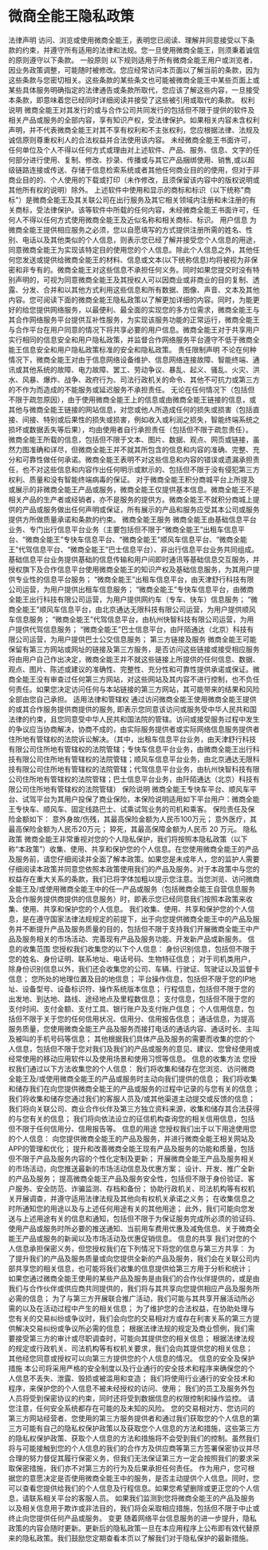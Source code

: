 # 微商全能王隐私政策

法律声明 访问、浏览或使用微商全能王，表明您已阅读、理解并同意接受以下条款的约束，并遵守所有适用的法律和法规。您一旦使用微商全能王，则须秉着诚信的原则遵守以下条款。 一般原则 以下规则适用于所有微商全能王用户或浏览者，因业务政策调整，可能随时被修改。您应经常访问本页面以了解当前的条款，因为这些条款与您密切相关。这些条款的某些条文也可能被微商全能王中某些页面上或某些具体服务明确指定的法律通告或条款所取代，您应该了解这些内容，一旦接受本条款，即意味着您已经同时详细阅读并接受了这些被引用或取代的条款。 权利说明 微商全能王对其发行的或与合作公司共同发行的包括但不限于提供的软件及相关产品或服务的全部内容，享有知识产权，受法律保护。如果相关内容未含权利声明，并不代表微商全能王对其不享有权利和不主张权利，您应根据法律、法规及诚信原则尊重权利人的合法权益并合法使用该内容。 未经微商全能王书面许可，任何单位及个人不得以任何方式或理由对上述软件、产品、服务、信息、文字的任何部分进行使用、复制、修改、抄录、传播或与其它产品捆绑使用、销售,或以超级链路连接或传送、存储于信息检索系统或者其他任何商业目的的使用，但对于非商业目的的、个人使用的下载或打印（未作修改，且须保留该内容中的版权说明或其他所有权的说明）除外。 上述软件中使用和显示的商标和标识（以下统称"商标"）是微商全能王及其关联公司在出行服务及其它相关领域内注册和未注册的有关商标，受法律保护。该等软件中所载的任何内容，未经微商全能王书面许可，任何人不得以任何方式使用微商全能王及近似名称和相关商标、标识。 用户信息 为微商全能王提供相应服务之必须，您以自愿填写的方式提供注册所需的姓名、性别、电话以及其他类似的个人信息，则表示您已经了解并接受您个人信息的用途，同意微商全能王为实现该特定目的使用您的个人信息。除此个人信息之外，其他任何您发送或提供给微商全能王的材料、信息或文本(以下统称信息)均将被视为非保密和非专有的。微商全能王对这些信息不承担任何义务。同时如果您提交时没有特别声明的，可视为同意微商全能王及其授权人可以因商业或非商业的目的复制、透露、分发、合并和以其他方式利用这些信息和所有数据、图像、声音、文本及其他内容。您可阅读下面的微商全能王隐私政策以了解更加详细的内容。同时，为能更好的给您提供网络服务，以最便利、最全面的实现您的多方位需求，微商全能王与其合作网络服务平台提供互补性服务，为实现该服务功能的正常运行，微商全能王与合作平台在用户同意的情况下将共享必要的用户信息。微商全能王对于共享用户实行相同的信息安全和用户隐私政策，并监督合作网络服务平台遵守不低于微商全能王信息安全和用户隐私政策标准的安全和隐私政策。 责任限制声明 不论在何种情况下，微商全能王对由于信息网络设备维护、信息网络连接故障、智能终端、通讯或其他系统的故障、电力故障、罢工、劳动争议、暴乱、起义、骚乱、火灾、洪水、风暴、爆炸、战争、政府行为、司法行政机关的命令、其他不可抗力或第三方的不作为而造成的不能服务或延迟服务不承担责任。 无论在任何情况下（包括但不限于疏忽原因），由于使用微商全能王上的信息或由微商全能王链接的信息，或其他与微商全能王链接的网站信息，对您或他人所造成任何的损失或损害（包括直接、间接、特别或后果性的损失或损害，例如收入或利润之损失，智能终端系统之损坏或数据丢失等后果），均由使用者自行承担责任（包括但不限于疏忽责任）。 微商全能王所载的信息，包括但不限于文本、图片、数据、观点、网页或链接，虽然力图准确和详尽，但微商全能王并不就其所包含的信息和内容的准确、完整、充分和可靠性做任何承诺。微商全能王表明不对这些信息和内容的错误或遗漏承担责任，也不对这些信息和内容作出任何明示或默示的、包括但不限于没有侵犯第三方权利、质量和没有智能终端病毒的保证。 对于微商全能王积分商城平台上所提及或展示的非微商全能王产品或服务，微商全能王仅提供基本信息。微商全能王不是相关产品的生产者或经销者，亦不是服务的提供方。微商全能王不就积分商城上提供的产品或服务做出任何声明或保证，所有展示的产品和服务应受其本公司或服务提供方所做质量承诺和条款的约束。 微商全能王服务 微商全能王由基础信息平台业务、专门出行信息平台业务（主要包括但不限于“微商全能王”出租车信息平台、“微商全能王”专快车信息平台、“微商全能王”顺风车信息平台、“微商全能王”代驾信息平台、“微商全能王”巴士信息平台）、非出行信息平台业务共同组成。 基础信息平台业务提供基础的信息传输和用户间即时通讯等基础信息交互服务，并授权旗下及合作信息平台使用微商全能王的知识产权及基础信息服务，为其用户提供专业性的信息平台服务； “微商全能王”出租车信息平台，由天津舒行科技有限公司运营，为用户提供出租车信息服务； “微商全能王”专快车信息平台，由微商全能王出行科技有限公司运营，为用户提供网约车（专车、快车）信息服务； “微商全能王”顺风车信息平台，由北京通达无限科技有限公司运营，为用户提供顺风车信息服务； “微商全能王”代驾信息平台，由杭州快智科技有限公司运营，为用户提供代驾信息服务； “微商全能王”巴士信息平台，由阡陌通达（北京）科技有限公司运营，为用户提供巴士公交信息服务； 第三方链接及服务 微商全能王可能保留有第三方网站或网址的链接及第三方服务，是否访问这些链接或接受相应服务将由用户自己作出决定，微商全能王并不就这些链接上所提供的任何信息、数据、观点、图片、陈述或建议的准确性、完整性、充分性和可靠性提供承诺或保证。微商全能王没有审查过任何第三方网站，对这些网站及其内容不进行控制，也不负任何责任。如果您决定访问任何与本站链接的第三方网站，其可能带来的结果和风险全部由您自己承担。 适用法律和管辖权 通过访问微商全能王使用微商全能王提供的或其合作服务提供商提供的服务, 即表示您同意该访问或服务受中华人民共和国法律的约束，且您同意受中华人民共和国法院的管辖。访问或接受服务过程中发生的争议应当协商解决，协商不成的，由实际服务提供者或实际网络信息服务提供者住所地有管辖权的法院诉讼解决。（其中，出租车信息平台业务，由天津舒行科技有限公司住所地有管辖权的法院管辖；专快车信息平台业务，由微商全能王出行科技有限公司住所地有管辖权的法院管辖；顺风车信息平台业务，由北京通达无限科技有限公司住所地有管辖权的法院管辖；代驾信息平台业务，由杭州快智科技有限公司住所地有管辖权的法院管辖；巴士信息平台业务，由阡陌通达（北京）科技有限公司住所地有管辖权的法院管辖） 保险说明 微商全能王专快车平台、顺风车平台、试驾平台为其用户投保了商业保险，本保险说明适用如下平台用户：微商全能王专快车、顺风车、固定线路巴士、试乘试驾业务的司机和乘客。 保险责任及保险金额如下： 意外身故/伤残，其最高保险金额为人民币100万元； 意外医疗，其最高保险金额为人民币20万元； 猝死，其最高保障金额为人民币 20 万元。 隐私政策 微商全能王非常重视对您的个人隐私保护，我们将按照本隐私政策（以下称“本政策”）收集、使用、共享和保护您的个人信息。在您使用微商全能王的产品及服务前，请您仔细阅读并全面了解本政策。如果您是未成年人，您的监护人需要仔细阅读本政策并同意您依照本政策使用我们的产品及服务。对于本政策中与您的权益存在重大关系的条款，我们已将字体加粗以提示您注意。当您浏览、访问微商全能王及/或使用微商全能王中的任一产品或服务（包括微商全能王自营信息服务及合作服务提供商提供的信息服务）时，即表示您已经同意我们按照本政策来收集、使用、共享和保护您的个人信息。 我们收集、使用、共享和保护您的个人信息，是在遵守国家法律法规规定的前提下，出于向您提供微商全能王中的产品及服务并不断提升产品及服务质量的目的，包括但不限于支持我们开展微商全能王中产品及服务相关的市场活动、完善现有产品及服务功能、开发新产品或新服务。 信息的收集范围 您授权我们收集您的以下个人信息： 身份识别信息，包括但不限于您的姓名、身份证明、联系地址、电话号码、生物特征信息； 对于司机类用户，除身份识别信息以外，我们还会收集您的公司、车辆、行驶证、驾驶证以及监督卡信息； 您所处的地理位置及目的地信息； 平台操作信息，包括但不限于您的IP地址、设备型号、设备标识符、操作系统版本信息； 行程信息，包括但不限于您的出发地、到达地、路线、途经地点及里程数信息； 支付信息，包括但不限于您的支付时间、支付金额、支付工具、银行账户及支付账户信息； 个人信用信息，包括但不限于关于您的任何信用状况、信用分、信用报告信息； 通话信息，为提高服务质量，您使用微商全能王产品及服务而接打电话的通话内容、通话时长、主叫及被叫的手机号码等信息； 其他根据我们具体产品及服务的需要而收集的您的个人信息，包括但不限于您对我们及我们的产品或服务的意见、建议、您曾经使用或经常使用的移动应用软件以及使用场景和使用习惯等信息。 信息的收集方法 您授权我们通过以下方法收集您的个人信息： 我们将收集和储存在您浏览、访问微商全能王及/或使用微商全能王的产品或服务时主动向我们提供的信息； 我们将收集和储存我们在向您提供微商全能王的产品或服务的过程中记录的与您有关的信息； 我们将收集和储存您通过我们的客服人员及/或其他渠道主动提交或反馈的信息； 我们将向关联公司、商业合作伙伴及第三方独立资料来源，收集和储存其合法获得的与您有关的信息； 我们将向依法设立的征信机构查询您的相关信用信息，包括但不限于任何信用分、信用报告等。 信息的用途 您授权我们出于以下用途使用您的个人信息： 向您提供微商全能王的产品及服务，并进行微商全能王相关网站及APP的管理和优化； 提升和改善微商全能王现有产品及服务的功能和质量，包括但不限于产品及服务内容的个性化定制及更新； 开展微商全能王产品及服务相关的市场活动，向您推送最新的市场活动信息及优惠方案； 设计、开发、推广全新的产品及服务； 提高微商全能王产品及服务安全性，包括但不限于身份验证、客户服务、安全防范、诈骗监测、存档和备份； 协助行政机关、司法机构等有权机关开展调查，并遵守适用法律法规及其他向有权机关承诺之义务； 在收集信息之时所通知您的用途以及与上述任何用途有关的其他用途； 此外，我们可能向您发送与上述用途有关的信息和通知，包括但不限于为保证服务完成所必须的验证码、使用产品或服务时所必要的推送通知、当前用车费用优惠及减免信息、关于微商全能王产品或服务的新闻以及市场活动及优惠促销信息。 信息的共享 我们对您的个人信息承担保密义务，但您授权我们在下列情况下将您的信息与第三方共享： 为了提升我们的产品及服务质量或向您提供全新的产品及服务，我们会在关联公司内部共享您的相关信息，也可能将我们收集的信息提供给第三方用于分析和统计； 如果您通过微商全能王使用的某些产品及服务是由我们的合作伙伴提供的，或是由我们与合作伙伴或供应商共同提供的，我们将与其共享向您提供相应产品及服务所必需的信息； 为了与第三方开展联合推广活动，我们可能与其共享开展活动所必需的以及在活动过程中产生的相关信息； 为了维护您的合法权益，在协助处理与您有关的交易纠纷或争议时，我们会向您的交易相对方或存在利害关系的第三方提供解决交易纠纷或争议所必需的信息； 根据法律法规的规定及商业惯例，我们需要接受第三方的审计或尽职调查时，可能向其提供您的相关信息； 根据法律法规的规定或行政机关、司法机构等有权机关要求，我们会向其提供您的相关信息； 其他经您同意或授权可以向第三方提供您的个人信息的情况。 信息的安全及保护措施 本公司将采用严格的安全制度以及行业通行的安全技术和程序来确保您的个人信息不丢失、泄露、毁损或被滥用和变造； 我们将使用行业通行的安全技术和程序，来保护您的个人信息不被未经授权的访问、使用； 我们的员工及服务外包人员将受到保密协议的约束，同时还将受到数据信息的权限控制和操作监控。 请您注意，任何安全系统都存在可能的及未知的风险。 您的交易相对方、您访问的第三方网站经营者、您使用的第三方服务提供者和通过我们获取您的个人信息的第三方可能有自己的隐私权保护政策以及获取您个人信息的方法和措施，这些第三方的隐私权保护政策、获取个人信息的方法和措施将不会受到我们的控制。虽然我们将与可能接触到您的个人信息的我们的合作方及供应商等第三方签署保密协议并尽合理的努力督促其履行保密义务，但我们无法保证第三方一定会按照我们的要求采取保密措施，我们亦不对第三方的行为及后果承担任何责任。 作为用户，您可根据您的意愿决定是否使用微商全能王中的服务，是否主动提供个人信息。同时，您可以查看您提供给我们的个人信息及行程信息。如果您希望删除或更正您的个人信息，请联系相关平台的客服人员。 如果我们监测到您将微商全能王的产品及服务以及相关信息用于欺诈或非法目的，我们将会采取相应措施，包括但不限于中止或终止向您提供任何产品或服务。 变更 随着网络平台信息服务的进一步提升，隐私政策的内容会随时更新。更新后的隐私政策一旦在本应用程序上公布即有效代替原来的隐私政策。我们鼓励您定期查看本页以了解我们对于隐私保护的最新措施。

